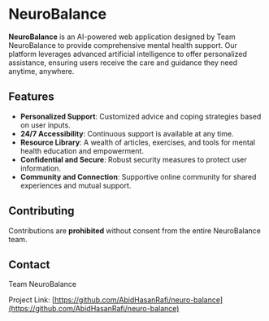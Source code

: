 # NeuroBalance

**NeuroBalance** is an AI-powered web application designed by Team NeuroBalance to provide comprehensive mental health support. Our platform leverages advanced artificial intelligence to offer personalized assistance, ensuring users receive the care and guidance they need anytime, anywhere.

## Features

- **Personalized Support**: Customized advice and coping strategies based on user inputs.
- **24/7 Accessibility**: Continuous support is available at any time.
- **Resource Library**: A wealth of articles, exercises, and tools for mental health education and empowerment.
- **Confidential and Secure**: Robust security measures to protect user information.
- **Community and Connection**: Supportive online community for shared experiences and mutual support.

## Contributing

Contributions are **prohibited** without consent from the entire NeuroBalance team.

## Contact

Team NeuroBalance

Project Link: [https://github.com/AbidHasanRafi/neuro-balance](https://github.com/AbidHasanRafi/neuro-balance)
